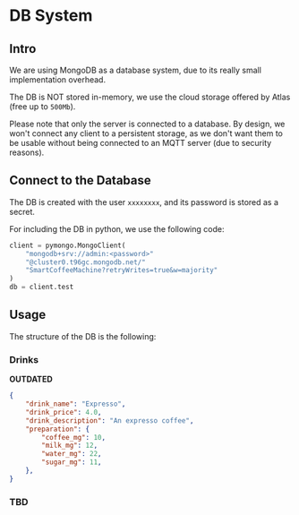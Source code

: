 # DB System

## Intro

We are using MongoDB as a database system, due to its really small implementation overhead.

The DB is NOT stored in-memory, we use the cloud storage offered by Atlas (free up to `500Mb`).

Please note that only the server is connected to a database. By design, we won't connect any client to a persistent storage, as we don't want them to be usable without being connected to an MQTT server (due to security reasons).

## Connect to the Database

The DB is created with the user `xxxxxxxx`, and its password is stored as a secret.

For including the DB in python, we use the following code:

```Python
client = pymongo.MongoClient(
    "mongodb+srv://admin:<password>"
    "@cluster0.t96gc.mongodb.net/"
    "SmartCoffeeMachine?retryWrites=true&w=majority"
)
db = client.test
```

## Usage

The structure of the DB is the following:

### Drinks

**OUTDATED**

```JSON
{
    "drink_name": "Expresso",
    "drink_price": 4.0,
    "drink_description": "An expresso coffee",
    "preparation": {
        "coffee_mg": 10,
        "milk_mg": 12,
        "water_mg": 22,
        "sugar_mg": 11,
    },
}
```

### TBD
